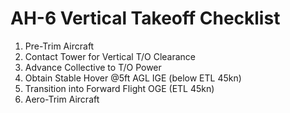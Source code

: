 # AH-6 Vertical Takeoff Checklist

1. Pre-Trim Aircraft
2. Contact Tower for Vertical T/O Clearance
3. Advance Collective to T/O Power
4. Obtain Stable Hover @5ft AGL IGE (below ETL 45kn)
5. Transition into Forward Flight OGE (ETL 45kn)
6. Aero-Trim Aircraft
